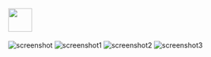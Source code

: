 # <img src="https://images.videolan.org/images/VLMC-Icon.png" width="48" height="48"/> [](https://chocolatey.org/packages/)




![screenshot](http://images.videolan.org/vlmc/screenshots/snapshot2.jpg)
![screenshot1](http://images.videolan.org/vlmc/screenshots/snapshot10.jpg)
![screenshot2](http://images.videolan.org/vlmc/screenshots/snapshot12.jpg)
![screenshot3](http://images.videolan.org/vlmc/screenshots/snapshot14.jpg)
